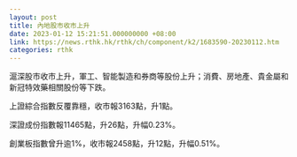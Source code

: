 ```yaml
---
layout: post
title: 內地股市收市上升
date: 2023-01-12 15:21:51.000000000 +08:00
link: https://news.rthk.hk/rthk/ch/component/k2/1683590-20230112.htm
categories: rthk
---
```


滬深股市收市上升，軍工、智能製造和券商等股份上升；消費、房地產、貴金屬和新冠特效藥相關股份等下跌。

上證綜合指數反覆靠穩，收市報3163點，升1點。

深證成份指數報11465點，升26點，升幅0.23%。

創業板指數曾升逾1%，收市報2458點，升12點，升幅0.51%。
